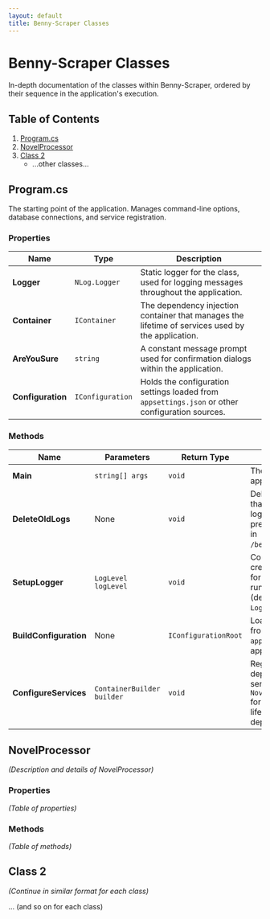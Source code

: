 ```yaml
---
layout: default
title: Benny-Scraper Classes
---
```


# Benny-Scraper Classes

In-depth documentation of the classes within Benny-Scraper, ordered by their sequence in the application's execution.

## Table of Contents
1. [Program.cs](#program.cs)
2. [NovelProcessor](#novelprocessor)
3. [Class 2](#class-2)
   - ...other classes...

## Program.cs
The starting point of the application. Manages command-line options, database connections, and service registration.

### Properties

| Name | Type | Description |
| ---- | ---- | ----------- |
| **Logger** | `NLog.Logger` | Static logger for the class, used for logging messages throughout the application. |
| **Container** | `IContainer` | The dependency injection container that manages the lifetime of services used by the application. |
| **AreYouSure** | `string` | A constant message prompt used for confirmation dialogs within the application. |
| **Configuration** | `IConfiguration` | Holds the configuration settings loaded from `appsettings.json` or other configuration sources. |

### Methods

| Name | Parameters | Return Type | Description |
| ---- | ---------- | ----------- | ----------- |
| **Main** | `string[] args` | `void` | The entry point of the application. |
| **DeleteOldLogs** | None | `void` | Deletes logs older than 5 days. Creates log folder if not present. Logs stored in `/bennyscraper/logs`. |
| **SetupLogger** | `LogLevel logLevel` | `void` | Configures log creation and output format. Determines runtime log level (default is `LogLevel.Info`). |
| **BuildConfiguration** | None | `IConfigurationRoot` | Loads configuration from `appsettings.json` for application services. |
| **ConfigureServices** | `ContainerBuilder builder` | `void` | Registers dependencies and serializes `NovelScraperSettings` for site scraping. Sets lifetimes of dependencies. |

## NovelProcessor
_(Description and details of NovelProcessor)_

### Properties
_(Table of properties)_

### Methods
_(Table of methods)_

## Class 2
_(Continue in similar format for each class)_

... (and so on for each class)

